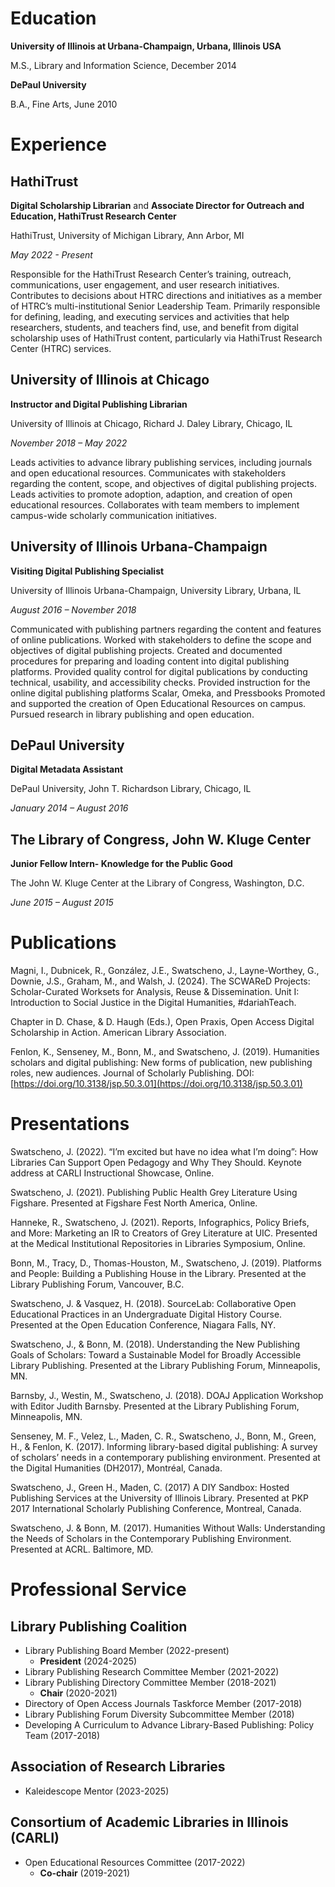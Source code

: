 # Education
**University of Illinois at Urbana-Champaign, Urbana, Illinois USA**

M.S., Library and Information Science, December 2014
 
**DePaul University**

B.A., Fine Arts, June 2010

# Experience
## HathiTrust ##

**Digital Scholarship Librarian** and **Associate Director for Outreach and Education, HathiTrust Research Center**

HathiTrust, University of Michigan Library, Ann Arbor, MI

*May 2022 - Present*

Responsible for the HathiTrust Research Center’s training, outreach, communications, user engagement, and user research initiatives. Contributes to decisions
about HTRC directions and initiatives as a member of HTRC’s multi-institutional Senior Leadership Team. Primarily responsible for defining, leading, and
executing services and activities that help researchers, students, and teachers find, use, and benefit from digital scholarship uses of HathiTrust content, particularly via HathiTrust Research Center (HTRC) services.

## University of Illinois at Chicago

**Instructor and Digital Publishing Librarian**

University of Illinois at Chicago, Richard J. Daley Library, Chicago, IL

*November 2018 – May 2022*

Leads activities to advance library publishing services, including journals and open educational resources. Communicates with stakeholders regarding the content, scope, and objectives of digital publishing projects. Leads activities to promote adoption, adaption, and creation of open educational resources. Collaborates with team members to implement campus-wide scholarly communication initiatives.

## University of Illinois Urbana-Champaign

**Visiting Digital Publishing Specialist**

University of Illinois Urbana-Champaign, University Library, Urbana, IL

*August 2016 – November 2018*

Communicated with publishing partners regarding the content and features of online publications. Worked with stakeholders to define the scope and objectives of digital publishing projects. Created and documented procedures for preparing and loading content into digital publishing platforms. Provided quality control for digital publications by conducting technical, usability, and accessibility checks. Provided instruction for the online digital publishing platforms Scalar, Omeka, and Pressbooks Promoted and supported the creation of Open Educational Resources on campus. Pursued research in library publishing and open education.

## DePaul University

**Digital Metadata Assistant**

DePaul University, John T. Richardson Library, Chicago, IL				

*January 2014 – August 2016*

## The Library of Congress, John W. Kluge Center

**Junior Fellow Intern- Knowledge for the Public Good**

The John W. Kluge Center at the Library of Congress, Washington, D.C.

*June 2015 – August 2015*

# Publications

Magni, I., Dubnicek, R., González, J.E., Swatscheno, J., Layne-Worthey, G., Downie, J.S., Graham, M., and Walsh, J. (2024). The SCWAReD Projects: Scholar-Curated Worksets for Analysis, Reuse & Dissemination. Unit I: Introduction to Social Justice in the Digital Humanities, #dariahTeach.

Chapter in  D. Chase, & D. Haugh (Eds.), Open Praxis, Open Access Digital Scholarship in Action. American Library Association.

Fenlon, K., Senseney, M., Bonn, M., and Swatscheno, J. (2019). Humanities scholars and digital publishing: New forms of publication, new publishing roles, new audiences. Journal of Scholarly Publishing. DOI: [https://doi.org/10.3138/jsp.50.3.01](https://doi.org/10.3138/jsp.50.3.01)

# Presentations

Swatscheno, J. (2022). “I’m excited but have no idea what I’m doing”: How Libraries Can Support Open Pedagogy and Why They Should. Keynote address at CARLI Instructional Showcase, Online.

Swatscheno, J. (2021). Publishing Public Health Grey Literature Using Figshare. Presented at Figshare Fest North America, Online.

Hanneke, R., Swatscheno, J. (2021). Reports, Infographics, Policy Briefs, and More: Marketing an IR to Creators of Grey Literature at UIC. Presented at the Medical Institutional Repositories in Libraries Symposium, Online.

Bonn, M., Tracy, D., Thomas-Houston, M., Swatscheno, J. (2019). Platforms and People: Building a Publishing House in the Library. Presented at the Library Publishing Forum, Vancouver, B.C.

Swatscheno, J. & Vasquez, H. (2018). SourceLab: Collaborative Open Educational Practices in an Undergraduate Digital History Course. Presented at the Open Education Conference, Niagara Falls, NY.

Swatscheno, J., & Bonn, M. (2018). Understanding the New Publishing Goals of Scholars: Toward a Sustainable Model for Broadly Accessible Library Publishing. Presented at the Library Publishing Forum, Minneapolis, MN.

Barnsby, J., Westin, M., Swatscheno, J. (2018). DOAJ Application Workshop with Editor Judith Barnsby. Presented at the Library Publishing Forum, Minneapolis, MN.

Senseney, M. F., Velez, L., Maden, C. R., Swatscheno, J., Bonn, M., Green, H., & Fenlon, K.
(2017). Informing library-based digital publishing: A survey of scholars’ needs in a
contemporary publishing environment. Presented at the Digital Humanities (DH2017),
Montréal, Canada.

Swatscheno, J., Green H., Maden, C. (2017) A DIY Sandbox: Hosted Publishing Services at the University of Illinois Library. Presented at PKP 2017 International Scholarly Publishing Conference, Montreal, Canada.

Swatscheno, J. & Bonn, M. (2017). Humanities Without Walls: Understanding the Needs of Scholars in the Contemporary Publishing Environment. Presented at ACRL. Baltimore, MD.

# Professional Service
## Library Publishing Coalition
* Library Publishing Board Member (2022-present)
  * **President** (2024-2025)
* Library Publishing Research Committee Member (2021-2022)
* Library Publishing Directory Committee Member (2018-2021)
  * **Chair** (2020-2021)
* Directory of Open Access Journals Taskforce Member (2017-2018)
* Library Publishing Forum Diversity Subcommittee Member (2018)
* Developing A Curriculum to Advance Library-Based Publishing: Policy Team (2017-2018)

## Association of Research Libraries
* Kaleidescope Mentor (2023-2025)

## Consortium of Academic Libraries in Illinois (CARLI)
* Open Educational Resources Committee (2017-2022)
  * **Co-chair** (2019-2021)

